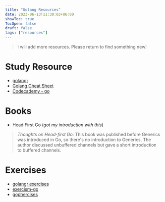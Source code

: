 ```yaml
---
title: "Golang Resources"
date: 2023-06-13T11:30:03+06:00
showToc: true
TocOpen: false
draft: false
tags: ["resources"]
---
```


> I will add more resources. Please return to find something new!

# Study Resource

- [golangr](https://golangr.com/)
- [Golang Cheat Sheet](https://github.com/a8m/golang-cheat-sheet)
- [Codecademy - go](https://www.codecademy.com/catalog/language/go)

# Books

- Head First Go (*got my introduction with this*)

> *Thoughts on Head-first Go*: This book was published before Generics was introduced in Go, so there's no introduction to Generics. The author discussed unbuffered channels but gave a short introduction to buffered channels.

# Exercises

- [golangr exercises](https://golangr.com/exercises)
- [exercism-go](https://exercism.org/tracks/go)
- [gophercises](https://gophercises.com/)
